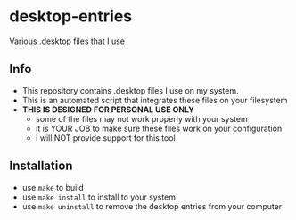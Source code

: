 # desktop-entries
Various .desktop files that I use

## Info
- This repository contains .desktop files I use on my system.
- This is an automated script that integrates these files on your filesystem
- **THIS IS DESIGNED FOR PERSONAL USE ONLY**
  - some of the files may not work properly with your system
  - it is YOUR JOB to make sure these files work on your configuration
  - i will NOT provide support for this tool


## Installation 
- use `make` to build
- use `make install` to install to your system
- use `make uninstall` to remove the desktop entries from your computer
